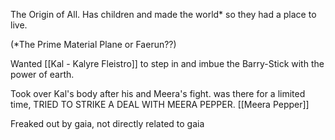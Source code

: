 
The Origin of All. Has children and made the world* so they had a place to live.

(*The Prime Material Plane or Faerun??)

Wanted [[Kal - Kalyre Fleistro]] to step in and imbue the Barry-Stick with the power of earth.

Took over Kal's body after his and Meera's fight. was there for a limited time, TRIED TO STRIKE A DEAL WITH MEERA PEPPER. [[Meera Pepper]] 

Freaked out by gaia, not directly related to gaia

